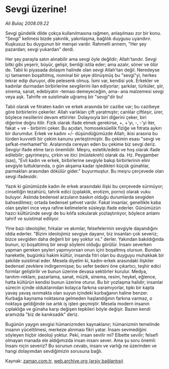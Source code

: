 # Sevgi üzerine!

*Ali Bulaç 2008.09.22*

<tr><td class="metin" colspan="2" style="padding-top: 20px; padding-left: 5px; padding-right: 10px;">Sevgi gündelik dilde çokça kullanılmasına rağmen, anlaşılması zor bir konu. "Sevgi" kelimesi bizde yakınlık, yakınlaşma, bağlılık duygusu uyandırır. Kuşkusuz bu duygunun bir menşei vardır. Rahmetli annem, "Her şey pazardan; sevgi yukardan" derdi.</td></tr><tr><td class="metin" colspan="2" style="padding-top: 20px; padding-left: 5px; padding-right: 10px;"><p>Her şey parayla satın alınabilir ama sevgi öyle değildir; Allah'tandır. Sevgi bitki gibi yeşerir, büyür, gelişir, benliği istila eder; ama azalır, söner ve ölür de. Tabii ki piyasada dolaşım halinde olan sevgi Allah'tan değil. Neredeyse içi tamamen boşaltılmış, nominal bir şeye dönüşmüş bu "sevgi"yi, herkes tekrar edip duruyor, dile pelesenk olmuş. İsmi var, kendisi yok. Erkekler ve kadınlar durmadan birbirlerine sevgilerini ilan ediyorlar; şarkılar, türküler, şiir, sinema, sanat, edebiyatın -teması demeyeceğim, ama- ana malzemesi sevgi veya aşk. Tahrife ve suistimale uğramış bir "sevgi"dir bu!
<p>Tabii olarak ve fıtraten kadın ve erkek arasında bir cazibe var; bu cazibeye göre birbirlerini çekerler. Allah varlıkları çift yaratmıştır; canlılar çiftleşir, ürer, böylece nesillerini devam ettirirler. Dolayısıyla biri diğerini çeker, biri diğerine doğru itilir. Fizik olarak ifade etmek gerekirse, +, +'yı, -, -'yi iter, fakat + ve - birbirini çeker. Bu açıdan, homoseksüellik fiziğe ve fıtrata aykırı bir durumdur. Erkek ve kadını +/- düşündüğümüzde Allah, ikisi arasına bu türden kuvvetli bir çekim kanunu yerleştirmiştir. Bu çekimin esası "sevgi ve şefkat-merhamet"tir. Aralarında cereyan eden bu çekime biz sevgi deriz. Sevgiyi ifade etme tarzı önemlidir. Meşru, estetik/edebi ve hoş olarak ifade edilebilir; gayrimeşru, çirkin ve itici (müstekreh) olarak da. Hz. Peygamber (sas), "Evli kadın ve erkek, birbirlerine sevgiyle bakıp birbirlerinin elini sevgiyle tuttuklarında, o gün akşama kadar işledikleri küçük günahlar, parmakları arasından dökülür gider." buyurmuştur. Bu meşru çerçevede olan sevgi ifadesidir. 
<p>Yazık ki günümüzde kadın ile erkek arasındaki ilişki bu çerçevede sürmüyor; cinselliğin tezahürü, tahrik edici (çıplaklık, erotizm, porno) olarak vuku buluyor. Aslında bedensel arzuların baskın olduğu durumlarda sevgiden bahsedilmez; ortada bedensel şehvet vardır. Fakat insanlar, genellikle kaba olan şeyleri ince veya rafine kelimelerle süsleyip ifade ederler. Günümüzün hazcı kültüründe sevgi de bu kılıfa sokularak yozlaştırılıyor, böylece anlamı tahrif ve suistimal ediliyor.
<p>Yine bazı ideolojiler, fırkalar ve akımlar, felsefelerinin sevgiyle dayandığını iddia ederler. "Bizim ideolojimiz sevgiye dayanır, biz insanları çok severiz; bizce sevgiden daha değerli bir şey yoktur vs." derler. Yakından bakıldığında bunun, içi boşaltılmış bir sevgi söylemi olduğu görülür. İnsanı severken yapman gereken şeyleri yapmıyorsan onun içini boşaltmış olursun. Bundan hareketle, bugünkü hakim kültür, insanda fıtri olan bu duyguyu muhakkak bir şekilde suistimal eder. Mesela diyelim ki, kadın-erkek arasındaki ilişkiler bedensel zevklere indirgenmişse; bu sefer bedeni öne çıkartıcı, teşhir edici formlar geliştirilir ve bunun üzerine devasa sektörler kurulur. Medya, tanıtım-reklam, pazarlama, sanat, müzik, sinema, resim, heykel, eğlence, hatta kültürün kendisi bunun üzerine oturur. Bu bir yozlaşma halidir; insanlar sürecin içinde olduklarından kolayca farkına varamıyorlar, tıpkı bir kapta yavaş yavaş ısınmakta olan suyun içindeki kurbağanın haline benzer. Kurbağa kaynama noktasına gelmeden haşlandığının farkına varmaz, o noktaya geldiğinde ise artık iş işten geçmiştir. Mesela modern insanın çıplaklığa ve günaha karşı değişen tepkileri böyle değişir. Bazen kendi aramızda "biz de kanıksadık" deriz. 
<p>Bugünün yaygın sevgisi hümanizmden kaynaklanır; hümanizmin temelinde insanın yüceltilmesi, merkeze alınması fikri yatar. İnsanı sevmediğini söyleyen hiçbir ideoloji yoktur. Peki, insan sevilir mi? Elbette sevilir; felsefi olmayan manada ele aldığımızda insan insanı sever. Ama şu soru önemli: İnsanı niçin severiz? Bu sorunun cevabı, insanı ve varlığı ne üzerinden ve hangi dolayımdan sevdiğimizin sorusuna bağlı.<br/></p></p></p></p></p></td></tr>

Kaynak: [zaman.com.tr](http://zaman.com.tr/yazar.do?yazino=741101), [web.archive.org (arşiv bağlantısı)](http://web.archive.org/web/20080930194846/http://www.zaman.com.tr:80/yazar.do?yazino=741101)
